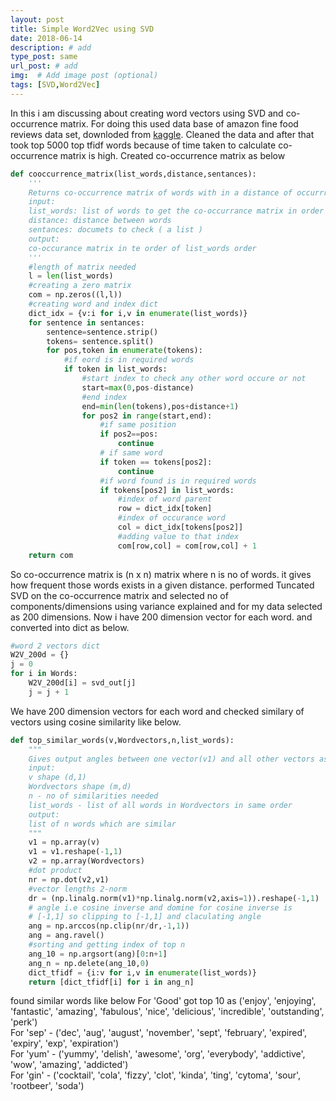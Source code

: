 ```yaml
---
layout: post
title: Simple Word2Vec using SVD
date: 2018-06-14
description: # add
type_post: same
url_post: # add
img:  # Add image post (optional)
tags: [SVD,Word2Vec]
---
```

In this i am discussing about creating word vectors using SVD and co-occurrence matrix. For doing this used data base of amazon 
fine food reviews data set, downloded from [kaggle](https://www.kaggle.com/snap/amazon-fine-food-reviews/data). Cleaned the data
and after that took top 5000 top tfidf words because of time taken to calculate co-occurrence matrix is high. Created co-occurrence matrix
as below
~~~ python
def cooccurrence_matrix(list_words,distance,sentances):
    '''
    Returns co-occurrence matrix of words with in a distance of occurrrence
    input:
    list_words: list of words to get the co-occurrance matrix in order
    distance: distance between words
    sentances: documets to check ( a list )
    output:
    co-occurance matrix in te order of list_words order
    '''
    #length of matrix needed
    l = len(list_words)
    #creating a zero matrix
    com = np.zeros((l,l))
    #creating word and index dict
    dict_idx = {v:i for i,v in enumerate(list_words)}
    for sentence in sentances:
        sentence=sentence.strip()
        tokens= sentence.split()
        for pos,token in enumerate(tokens):
            #if eord is in required words
            if token in list_words:
                #start index to check any other word occure or not
                start=max(0,pos-distance)
                #end index
                end=min(len(tokens),pos+distance+1)
                for pos2 in range(start,end):
                    #if same position
                    if pos2==pos:
                        continue
                    # if same word
                    if token == tokens[pos2]:
                        continue
                    #if word found is in required words
                    if tokens[pos2] in list_words:
                        #index of word parent
                        row = dict_idx[token]
                        #index of occurance word
                        col = dict_idx[tokens[pos2]]
                        #adding value to that index
                        com[row,col] = com[row,col] + 1
    return com
~~~
So co-occurrence matrix is (n x n) matrix where n is no of words. it gives how frequent those words exists in a given distance. performed Tuncated SVD on the co-occurrence matrix and selected no of components/dimensions using variance explained and for my data selected as 200 dimensions. Now i have 200 dimension vector for each word.  and converted into dict as below.
~~~ python
#word 2 vectors dict
W2V_200d = {}
j = 0
for i in Words:
    W2V_200d[i] = svd_out[j]
    j = j + 1
~~~
We have 200 dimension vectors for each word and checked similary of vectors using cosine similarity like below.
~~~ python
def top_similar_words(v,Wordvectors,n,list_words):
	"""
	Gives output angles between one vector(v1) and all other vectors as matrix(v2)
	input:
	v shape (d,1)
	Wordvectors shape (m,d)
	n - no of similarities needed
	list_words - list of all words in Wordvectors in same order
	output:
	list of n words which are similar
	"""
	v1 = np.array(v)
	v1 = v1.reshape(-1,1)
	v2 = np.array(Wordvectors)
	#dot product
	nr = np.dot(v2,v1)
	#vector lengths 2-norm
	dr = (np.linalg.norm(v1)*np.linalg.norm(v2,axis=1)).reshape(-1,1)
	# angle i.e cosine inverse and domine for cosine inverse is
	# [-1,1] so clipping to [-1,1] and claculating angle
	ang = np.arccos(np.clip(nr/dr,-1,1))
	ang = ang.ravel()
	#sorting and getting index of top n
	ang_10 = np.argsort(ang)[0:n+1]
	ang_n = np.delete(ang_10,0)
	dict_tfidf = {i:v for i,v in enumerate(list_words)}
	return [dict_tfidf[i] for i in ang_n]
~~~
found similar words like below
For 'Good' got top 10 as ('enjoy', 'enjoying', 'fantastic', 'amazing', 'fabulous', 'nice', 'delicious', 'incredible', 'outstanding', 'perk')  
For 'sep' - ('dec', 'aug', 'august', 'november', 'sept', 'february', 'expired', 'expiry', 'exp', 'expiration')  
For 'yum' - ('yummy', 'delish', 'awesome', 'org', 'everybody', 'addictive', 'wow', 'amazing', 'addicted')  
For 'gin' - ('cocktail', 'cola', 'fizzy', 'clot', 'kinda', 'ting', 'cytoma', 'sour', 'rootbeer', 'soda') 
 
